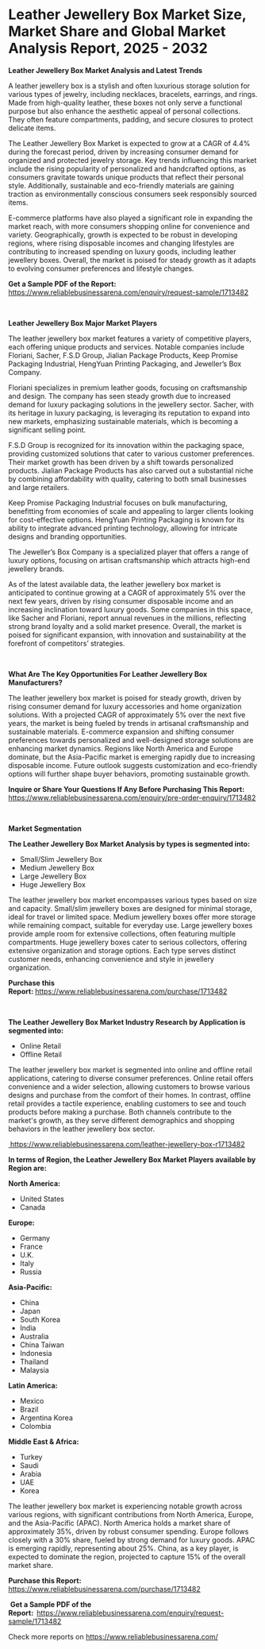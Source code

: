 <p><h1>Leather Jewellery Box Market Size, Market Share and Global Market Analysis Report, 2025 - 2032</h1></p><p><strong>Leather Jewellery Box Market Analysis and Latest Trends</strong></p>
<p><p>A leather jewellery box is a stylish and often luxurious storage solution for various types of jewelry, including necklaces, bracelets, earrings, and rings. Made from high-quality leather, these boxes not only serve a functional purpose but also enhance the aesthetic appeal of personal collections. They often feature compartments, padding, and secure closures to protect delicate items.</p><p>The Leather Jewellery Box Market is expected to grow at a CAGR of 4.4% during the forecast period, driven by increasing consumer demand for organized and protected jewelry storage. Key trends influencing this market include the rising popularity of personalized and handcrafted options, as consumers gravitate towards unique products that reflect their personal style. Additionally, sustainable and eco-friendly materials are gaining traction as environmentally conscious consumers seek responsibly sourced items.</p><p>E-commerce platforms have also played a significant role in expanding the market reach, with more consumers shopping online for convenience and variety. Geographically, growth is expected to be robust in developing regions, where rising disposable incomes and changing lifestyles are contributing to increased spending on luxury goods, including leather jewellery boxes. Overall, the market is poised for steady growth as it adapts to evolving consumer preferences and lifestyle changes.</p></p>
<p><strong>Get a Sample PDF of the Report:&nbsp;</strong> <a href="https://www.reliablebusinessarena.com/enquiry/request-sample/1713482?utm_campaign=3559&utm_medium=2&utm_source=Github&utm_content=ia&utm_term=05042025&utm_id=leather-jewellery-box">https://www.reliablebusinessarena.com/enquiry/request-sample/1713482</a></p>
<p>&nbsp;</p>
<p><strong>Leather Jewellery Box Major Market Players</strong></p>
<p><p>The leather jewellery box market features a variety of competitive players, each offering unique products and services. Notable companies include Floriani, Sacher, F.S.D Group, Jialian Package Products, Keep Promise Packaging Industrial, HengYuan Printing Packaging, and Jeweller’s Box Company. </p><p>Floriani specializes in premium leather goods, focusing on craftsmanship and design. The company has seen steady growth due to increased demand for luxury packaging solutions in the jewellery sector. Sacher, with its heritage in luxury packaging, is leveraging its reputation to expand into new markets, emphasizing sustainable materials, which is becoming a significant selling point.</p><p>F.S.D Group is recognized for its innovation within the packaging space, providing customized solutions that cater to various customer preferences. Their market growth has been driven by a shift towards personalized products. Jialian Package Products has also carved out a substantial niche by combining affordability with quality, catering to both small businesses and large retailers.</p><p>Keep Promise Packaging Industrial focuses on bulk manufacturing, benefitting from economies of scale and appealing to larger clients looking for cost-effective options. HengYuan Printing Packaging is known for its ability to integrate advanced printing technology, allowing for intricate designs and branding opportunities.</p><p>The Jeweller’s Box Company is a specialized player that offers a range of luxury options, focusing on artisan craftsmanship which attracts high-end jewellery brands.</p><p>As of the latest available data, the leather jewellery box market is anticipated to continue growing at a CAGR of approximately 5% over the next few years, driven by rising consumer disposable income and an increasing inclination toward luxury goods. Some companies in this space, like Sacher and Floriani, report annual revenues in the millions, reflecting strong brand loyalty and a solid market presence. Overall, the market is poised for significant expansion, with innovation and sustainability at the forefront of competitors’ strategies.</p></p>
<p>&nbsp;</p>
<p><strong>What Are The Key Opportunities For Leather Jewellery Box Manufacturers?</strong></p>
<p><p>The leather jewellery box market is poised for steady growth, driven by rising consumer demand for luxury accessories and home organization solutions. With a projected CAGR of approximately 5% over the next five years, the market is being fueled by trends in artisanal craftsmanship and sustainable materials. E-commerce expansion and shifting consumer preferences towards personalized and well-designed storage solutions are enhancing market dynamics. Regions like North America and Europe dominate, but the Asia-Pacific market is emerging rapidly due to increasing disposable income. Future outlook suggests customization and eco-friendly options will further shape buyer behaviors, promoting sustainable growth.</p></p>
<p><strong>Inquire or Share Your Questions If Any Before Purchasing This Report:</strong> <a href="https://www.reliablebusinessarena.com/enquiry/pre-order-enquiry/1713482?utm_campaign=3559&utm_medium=2&utm_source=Github&utm_content=ia&utm_term=05042025&utm_id=leather-jewellery-box">https://www.reliablebusinessarena.com/enquiry/pre-order-enquiry/1713482</a></p>
<p>&nbsp;</p>
<p><strong>Market Segmentation</strong></p>
<p><strong>The Leather Jewellery Box Market Analysis by types is segmented into:</strong></p>
<p><ul><li>Small/Slim Jewellery Box</li><li>Medium Jewellery Box</li><li>Large Jewellery Box</li><li>Huge Jewellery Box</li></ul></p>
<p><p>The leather jewellery box market encompasses various types based on size and capacity. Small/slim jewellery boxes are designed for minimal storage, ideal for travel or limited space. Medium jewellery boxes offer more storage while remaining compact, suitable for everyday use. Large jewellery boxes provide ample room for extensive collections, often featuring multiple compartments. Huge jewellery boxes cater to serious collectors, offering extensive organization and storage options. Each type serves distinct customer needs, enhancing convenience and style in jewellery organization.</p></p>
<p><strong>Purchase this Report:&nbsp;</strong><a href="https://www.reliablebusinessarena.com/purchase/1713482?utm_campaign=3559&utm_medium=2&utm_source=Github&utm_content=ia&utm_term=05042025&utm_id=leather-jewellery-box">https://www.reliablebusinessarena.com/purchase/1713482</a></p>
<p>&nbsp;</p>
<p><strong>The Leather Jewellery Box Market Industry Research by Application is segmented into:</strong></p>
<p><ul><li>Online Retail</li><li>Offline Retail</li></ul></p>
<p><p>The leather jewellery box market is segmented into online and offline retail applications, catering to diverse consumer preferences. Online retail offers convenience and a wider selection, allowing customers to browse various designs and purchase from the comfort of their homes. In contrast, offline retail provides a tactile experience, enabling customers to see and touch products before making a purchase. Both channels contribute to the market's growth, as they serve different demographics and shopping behaviors in the leather jewellery box sector.</p></p>
<p><a href="https://www.reliablebusinessarena.com/leather-jewellery-box-r1713482?utm_campaign=3559&utm_medium=2&utm_source=Github&utm_content=ia&utm_term=05042025&utm_id=leather-jewellery-box">&nbsp;https://www.reliablebusinessarena.com/leather-jewellery-box-r1713482</a></p>
<p><strong>In terms of Region, the Leather Jewellery Box Market Players available by Region are:</strong></p>
<p>
    <p> <strong> North America: </strong>
        <ul>
            <li>United States</li>
            <li>Canada</li>
        </ul>
        </p> 
    <p> <strong> Europe: </strong>
        <ul>
            <li>Germany</li>
            <li>France</li>
            <li>U.K.</li>
            <li>Italy</li>
            <li>Russia</li>
        </ul>
        </p> 
    <p> <strong> Asia-Pacific: </strong>
        <ul>
            <li>China</li>
            <li>Japan</li>
            <li>South Korea</li>
            <li>India</li>
            <li>Australia</li>
            <li>China Taiwan</li>
            <li>Indonesia</li>
            <li>Thailand</li>
            <li>Malaysia</li>
        </ul>
        </p> 
    <p> <strong> Latin America: </strong>
        <ul>
            <li>Mexico</li>
            <li>Brazil</li>
            <li>Argentina Korea</li>
            <li>Colombia</li>
        </ul>
        </p> 
    <p> <strong> Middle East & Africa: </strong>
        <ul>
            <li>Turkey</li>
            <li>Saudi</li>
            <li>Arabia</li>
            <li>UAE</li>
            <li>Korea</li>
        </ul>
    </p>
    </p>
<p><p>The leather jewellery box market is experiencing notable growth across various regions, with significant contributions from North America, Europe, and the Asia-Pacific (APAC). North America holds a market share of approximately 35%, driven by robust consumer spending. Europe follows closely with a 30% share, fueled by strong demand for luxury goods. APAC is emerging rapidly, representing about 25%. China, as a key player, is expected to dominate the region, projected to capture 15% of the overall market share.</p></p>
<p><strong>Purchase this Report: </strong><a href="https://www.reliablebusinessarena.com/purchase/1713482?utm_campaign=3559&utm_medium=2&utm_source=Github&utm_content=ia&utm_term=05042025&utm_id=leather-jewellery-box">https://www.reliablebusinessarena.com/purchase/1713482</a></p>
<p>&nbsp;<strong>Get a Sample PDF of the Report:&nbsp;&nbsp;</strong><a href="https://www.reliablebusinessarena.com/enquiry/request-sample/1713482?utm_campaign=3559&utm_medium=2&utm_source=Github&utm_content=ia&utm_term=05042025&utm_id=leather-jewellery-box">https://www.reliablebusinessarena.com/enquiry/request-sample/1713482</a></p>
<p><strong></strong></p>
<p>Check more reports on <a href="https://www.reliablebusinessarena.com/?utm_campaign=3559&utm_medium=2&utm_source=Github&utm_content=ia&utm_term=05042025&utm_id=leather-jewellery-box">https://www.reliablebusinessarena.com/</a></p>